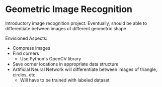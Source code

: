 # Geometric Image Recognition

Introductory image recognition project. Eventually, should be able to differentiate between images of different geometric shape

Envisioned Aspects:
+ Compress images
+ Find corners
  + Use Python's OpenCV library
+ Save ocrner locations in appropriate data structure
+ Artificial Neural Network will differentiate between images of triangle, circles, etc. 
  + Will have to be trained with labeled dataset
